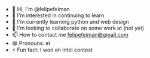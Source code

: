 - 👋 Hi, I'm @felipefeiman
- 👀 I'm interested in continuing to learn
- 🌱 I'm currently learning python and web design
- 💞️ I'm looking to collaborate on some work at (not yet)
- 📫 How to contact me felipefeiman@gmail.com
- 😄 Pronouns: el
- ⚡ Fun fact: I won an intel contest
